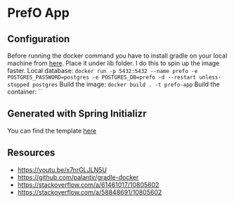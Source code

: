 # PrefO App

## Configuration

Before running the docker command you have to install gradle on your local machine from [here](https://services.gradle.org/distributions/gradle-8.0.2-all.zip).
Place it under lib folder. I do this to spin up the image faster.
Local database: `docker run -p 5432:5432 --name prefo -e POSTGRES_PASSWORD=postgres -e POSTGRES_DB=prefo -d --restart unless-stopped postgres`
Build the image: `docker build . -t prefo-app`
Build the container: ``

## Generated with Spring Initializr

You can find the template [here](https://start.spring.io/#!type=gradle-project&language=java&platformVersion=3.0.5&packaging=jar&jvmVersion=17&groupId=com.valentinstamate&artifactId=prefo-app&name=prefo-app&description=PrefO%20main%20rest%20API%20service&packageName=com.valentinstamate.prefo-app&dependencies=web,postgresql,data-jpa)

## Resources
* https://youtu.be/x7nrGLJLN5U
* https://github.com/palantir/gradle-docker
* https://stackoverflow.com/a/61461017/10805602
* https://stackoverflow.com/a/58848691/10805602
